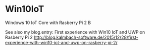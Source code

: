 # Win10IoT
Windows 10 IoT Core with Rasberry Pi 2 B

See also my blog.entry: First experience with Win10 IoT and UWP on Rasberry Pi 2
http://blog.kalmbach-software.de/2015/12/28/first-experience-with-win10-iot-and-uwp-on-rasberry-pi-2/

